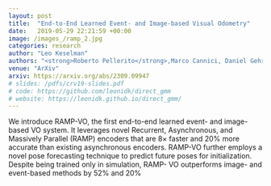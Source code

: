 ```yaml
---
layout: post
title:  "End-to-End Learned Event- and Image-based Visual Odometry"
date:   2019-05-29 22:21:59 +00:00
image: /images_/ramp_2.jpg
categories: research
author: "Leo Keselman"
authors: "<strong>Roberto Pellerito</strong>,Marco Cannici, Daniel Gehrig, Joris Belhadj, Olivier Dubois-Matra, Massimo Casasco, Davide Scaramuzza"
venue: "ArXiv"
arxiv: https://arxiv.org/abs/2309.09947
# slides: /pdfs/crv19-slides.pdf
# code: https://github.com/leonidk/direct_gmm
# website: https://leonidk.github.io/direct_gmm/
---
```


We introduce RAMP-VO, the first end-to-end learned event- and image-based VO system. It leverages novel Recurrent, Asynchronous, and Massively Parallel (RAMP) encoders that are 8× faster and 20% more accurate than existing asynchronous encoders. RAMP-VO further employs a novel pose forecasting technique to predict future poses for initialization. Despite being trained only in simulation, RAMP- VO outperforms image- and event-based methods by 52% and 20%